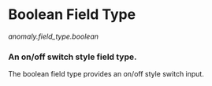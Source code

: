 # Boolean Field Type

*anomaly.field_type.boolean*

### An on/off switch style field type.

The boolean field type provides an on/off style switch input.
